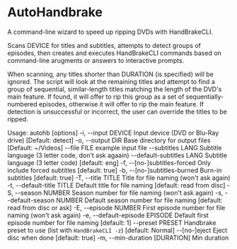AutoHandbrake
=============

A command-line wizard to speed up ripping DVDs with HandBrakeCLI.

Scans DEVICE for titles and subtitles, attempts to detect groups of episodes, then creates
and executes HandBrakeCLI commands based on command-line arugments or answers to interactive
prompts.

When scanning, any titles shorter than DURATION (is specified) will be ignored.  The script
will look at the remaining titles and attempt to find a group of sequential, similar-length 
titles matching the length of the DVD's main feature.  If found, it will offer to rip this
group as a set of sequentially-numbered episodes, otherwise it will offer to rip the main
feature.  If detection is unsuccessful or incorrect, the user can override the titles to be
ripped.

Usage: autohb [options]
    -i, --input DEVICE               Input device (DVD or Blu-Ray drive) [Default: detect]
    -o, --output DIR                 Base directory for output files [Default: ~/Videos]
        --file FILE                  example input file
        --subtitles LANG             Subtitle language (3 letter code, don't ask agaain)
        --default-subtitles LANG     Subtitle language (3 letter code) [default: eng]
    -f, --[no-]subtitles-forced      Only include forced subtitles [default: true]
    -b, --[no-]subtitles-burned      Burn-in subtitles [default: true]
    -T, --title TITLE                Title for file naming (won't ask again)
    -t, --default-title TITLE        Default title for file naming [default: read from disc]
    -S, --season NUMBER              Season number for file naming (won't ask again)
    -s, --default-season NUMBER      Default season number for file naming [default: read from disc or ask]
    -E, --episode NUMBER             First episode number for file naming (won't ask again)
    -e, --default-episode EPISODE    Default first episode number for file naming [default: 1]
        --preset PRESET              Handbrake preset to use (list with `HandBrakeCLI -z`) [default: Normal]
        --[no-]eject                 Eject disc when done [default: true]
    -m, --min-duration [DURATION]    Min duration

